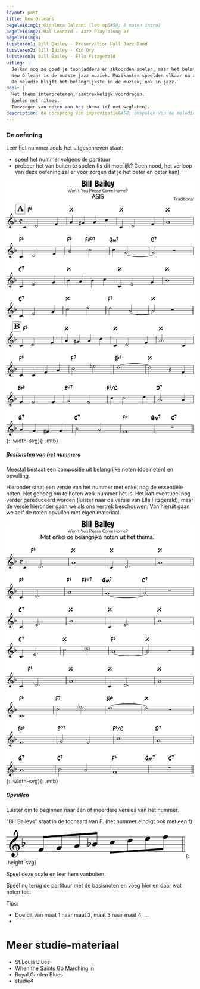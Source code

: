 ```yaml
---
layout: post
title: New Orleans
begeleiding1: Gianluca Galvani (let op&#58; 8 maten intro)
begeleiding2: Hal Leonard - Jazz Play-along 87
begeleiding3:
luisteren1: Bill Bailey - Preservation Hall Jazz Band
luisteren2: Bill Bailey - Kid Ory
luisteren3: Bill Bailey - Ella Fitzgerald
uitleg: |
  Je kan nog zo goed je toonladders en akkoorden spelen, maar het belangrijkste aan muziek spelen is het publiek en jezelf boeien.
  New Orleans is de oudste jazz-muziek. Muzikanten speelden elkaar na op het gehoor. Ze brachten de thema's op hun eigen speelse manier. De trombone speelde een dragende tegenstem (contrapunt) terwijl de klarinet een andere snelle geïmproviseerde tegenmelodie speelde.
  De melodie blijft het belangrijkste in de muziek, ook in jazz.
doel: |
  Het thema interpreteren, aantrekkelijk voordragen.
  Spelen met ritmes.
  Toevoegen van noten aan het thema (of net weglaten).
description: de oorsprong van improvisatie&#58; omspelen van de melodie
---
```


### De oefening

Leer het nummer zoals het uitgeschreven staat:

<ul class="disc">
  <li>speel het nummer volgens de partituur</li>
  <li>probeer het van buiten te spelen (Is dit moeilijk? Geen nood, het verloop van deze oefening zal er voor zorgen dat je het beter en beter kan).</li>
</ul>

![New Orleans nummer](/assets/img/09-no/New-Orleans-song.svg "New Orleans nummer"){: .width-svg}{: .mtb}

##### Basisnoten van het nummers

Meestal bestaat een compositie uit belangrijke noten (doelnoten) en opvulling.

Hieronder staat een versie van het nummer met enkel nog de essentiële noten. Net genoeg om te horen welk nummer het is. Het kan eventueel nog verder gereduceerd worden (luister naar de versie van Ella Fitzgerald), maar de versie hieronder gaan we als ons vertrek beschouwen. Van hieruit gaan we zelf de noten opvullen met eigen materiaal.

![New Orleans stripped song](/assets/img/09-no/New-Orleans-song-stripped.svg "New Orleans stripped"){: .width-svg}{: .mtb}

##### Opvullen

Luister om te beginnen naar één of meerdere versies van het nummer.

"Bill Baileys" staat in de toonaard van F. (het nummer eindigt ook met een f)

![New Orleans scale F](/assets/img/09-no/New-Orleans-tl-F.svg "New Orleans scale F"){: .height-svg}

Speel deze scale en leer hem vanbuiten.

Speel nu terug de partituur met de basisnoten en voeg hier en daar wat noten toe.

Tips:
<ul class="disc">
  <li>Doe dit van maat 1 naar maat 2, maat 3 naar maat 4, ...</li>
  <li></li>
</ul>



<div class="verdere-studie">
  <h1 class="small-h2">Meer studie-materiaal</h1>
  <ul class="two-column">
    <li>St.Louis Blues</li>
    <li>When the Saints Go Marching in</li>
    <li>Royal Garden Blues</li>
    <li>studie4</li>
  </ul>
</div>
